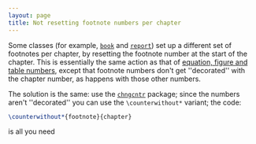 ```yaml
---
layout: page
title: Not resetting footnote numbers per chapter
---
```





Some classes (for example, [`book`](http://ctan.org/pkg/book) and [`report`](http://ctan.org/pkg/report)) set up a
different set of footnotes per chapter, by resetting the footnote
number at the start of the chapter.  This is essentially the same
action as that of 
[equation, figure and table numbers](./FAQ-running-nos.html),
except that footnote numbers don't get ''decorated'' with the chapter
number, as happens with those other numbers.


The solution is the same: use the [`chngcntr`](http://ctan.org/pkg/chngcntr) package; since the
numbers aren't ''decorated'' you can use the `\counterwithout*`
variant; the code:
```latex
\counterwithout*{footnote}{chapter}
```
is all you need






